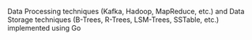 Data Processing techniques (Kafka, Hadoop, MapReduce, etc.) and Data Storage techniques (B-Trees, R-Trees, LSM-Trees, SSTable, etc.) implemented using Go

